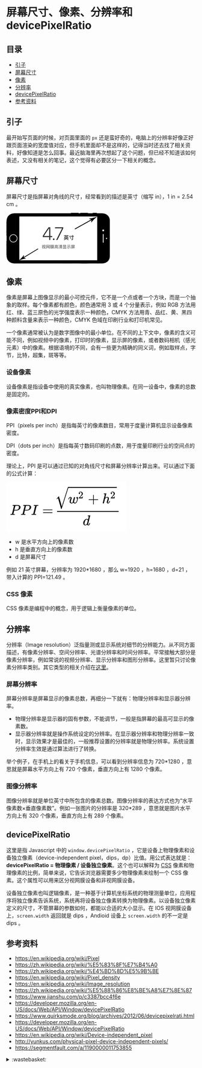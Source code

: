 # 屏幕尺寸、像素、分辨率和 devicePixelRatio
## 目录
- [引子](#think)
- [屏幕尺寸](#screen)
- [像素](#pixel)
- [分辨率](#resolution)
- [devicePixelRatio](#devicepixelratio)
- [参考资料](#reference)
## <a name="think"></a> 引子
最开始写页面的时候，对页面里面的 `px` 还是蛮好奇的，电脑上的分辨率好像正好跟页面渲染的宽度值对应，但手机里面却不是这样的，记得当时还去找了相关资料，好像知道是怎么回事。最近脑海里再次想起了这个问题，但已经不知道该如何表述，又没有相关的笔记，这个觉得有必要区分一下相关的概念。
## <a name="screen"></a> 屏幕尺寸
屏幕尺寸是指屏幕对角线的尺寸，经常看到的描述是英寸（缩写 in），1 in = 2.54 cm 。

![screen-inch](./images/draft11-screen-inch.png)

## <a name="pixel"></a> 像素
像素是屏幕上图像显示的最小可控元件，它不是一个点或者一个方块，而是一个抽象的取样。每个像素都有颜色，颜色通常用 3 或 4 个分量表示，例如 RGB 方法用红、绿、蓝三原色的光学强度表示一种颜色，CMYK 方法用青、品红、黄、黑四种颜料含量来表示一种颜色，CMYK 色域在印刷行业和打印机常见。

一个像素通常被认为是数字图像中的最小单位。在不同的上下文中，像素的含义可能不同，例如视频中的像素，打印时的像素，显示屏的像素，或者数码相机（感光元素）中的像素。根据语境的不同，会有一些更为精确的同义词，例如取样点，字节，比特，超集，斑等等。

### 设备像素
设备像素是指设备中使用的真实像素，也叫物理像素。在同一设备中，像素的总数是固定的。

### 像素密度PPI和DPI
PPI（pixels per inch）是指每英寸的像素数目，常用于度量计算机显示设备像素密度。

DPI（dots per inch）是指每英寸数码印刷的点数，用于度量印刷行业的空间点的密度。

理论上，PPI 是可以通过已知的对角线尺寸和屏幕分辨率计算出来。可以通过下面的公式计算：

![screen-inch](./images/draft11-math.png)
- w 是水平方向上的像素数
- h 是垂直方向上的像素数
- d 是屏幕尺寸

例如 21 英寸屏幕，分辨率为 1920*1680 ，那么 w=1920 ，h=1680 ，d=21 ，带入计算的 PPI=121.49 。

### CSS 像素
CSS 像素是编程中的概念，用于逻辑上衡量像素的单位。

## <a name="resolution"></a> 分辨率
分辨率（Image resolution）泛指量测或显示系统对细节的分辨能力。从不同方面描述，有像素分辨率、空间分辨率、光谱分辨率和时间分辨率。平常接触大部分是像素分辨率，例如常说的视频分辨率、显示分辨率和图形分辨率。这里暂只讨论像素分辨率类别。其它类型的相关介绍在[这里](https://en.wikipedia.org/wiki/Image_resolution)。

### 屏幕分辨率
屏幕分辨率是屏幕显示的像素总数，再细分一下就有：物理分辨率和显示器分辨率。
- 物理分辨率是显示器的固有参数，不能调节，一般是指屏幕的最高可显示的像素数。
- 显示器分辨率就是操作系统设定的分辨率。在显示器分辨率和物理分辨率一致时，显示效果才是最佳的，一般推荐设置的分辨率就是物理分辨率。系统设置分辨率生效是通过算法进行了转换。

举个例子，在手机上的看关于手机信息，可以看到分辨率信息为 720*1280 ，意思就是屏幕水平方向上有 720 个像素，垂直方向上有 1280 个像素。
### 图像分辨率
图像分辨率就是单位英寸中所包含的像素总数。图像分辨率的表达方式也为“水平像素数×垂直像素数”。例如一张图片的分辨率是 320*289 ，意思就是图片水平方向上有 320 个像素，垂直方向上有 289 个像素。

## <a name="devicepixelratio"></a> devicePixelRatio
这里是指 Javascript 中的 `window.devicePixelRatio` ，它是设备上物理像素和设备独立像素（device-independent pixel，dips，dp）比值。用公式表达就是：**devicePixelRatio = 物理像素 / 设备独立像素**。这个也可以解释为 [CSS](https://developer.mozilla.org/en-US/docs/Web/CSS) 像素和物理像素的比例，简单来说，它告诉浏览器需要多少物理像素来绘制一个 CSS 像素。这个属性可以用来区分视网膜设备和非视网膜设备。

设备独立像素也叫逻辑像素，是一种基于计算机坐标系统的物理测量单位，应用程序将独立像素告诉系统，系统再将设备独立像素转换为物理像素。以设备独立像素定义的尺寸，不管屏幕的参数如何，都能以合适的大小显示。在 IOS 视网膜设备上，`screen.width` 返回就是 dips ，Andioid 设备上 `screen.width` 的不一定是 dips 。

## <a name="reference"></a> 参考资料
- https://en.wikipedia.org/wiki/Pixel
- https://zh.wikipedia.org/wiki/%E5%83%8F%E7%B4%A0
- https://zh.wikipedia.org/wiki/%E4%BD%8D%E5%9B%BE
- https://en.wikipedia.org/wiki/Pixel_density
- https://en.wikipedia.org/wiki/Image_resolution
- https://zh.wikipedia.org/wiki/%E5%88%86%E8%BE%A8%E7%8E%87
- https://www.jianshu.com/p/c3387bcc4f6e
- https://developer.mozilla.org/en-US/docs/Web/API/Window/devicePixelRatio
- https://www.quirksmode.org/blog/archives/2012/06/devicepixelrati.html
- https://developer.mozilla.org/en-US/docs/Web/API/Window/devicePixelRatio
- https://en.wikipedia.org/wiki/Device-independent_pixel
- http://yunkus.com/physical-pixel-device-independent-pixels/
- https://segmentfault.com/a/1190000011753855

<details>
<summary>:wastebasket:</summary>


最近看《伊索寓言》，里面的一些看法很有趣，比如关于乌龟的一则故事：

![11-poster][url-local-story]


</details>


[url-local-story]:./images/11/story.jpeg